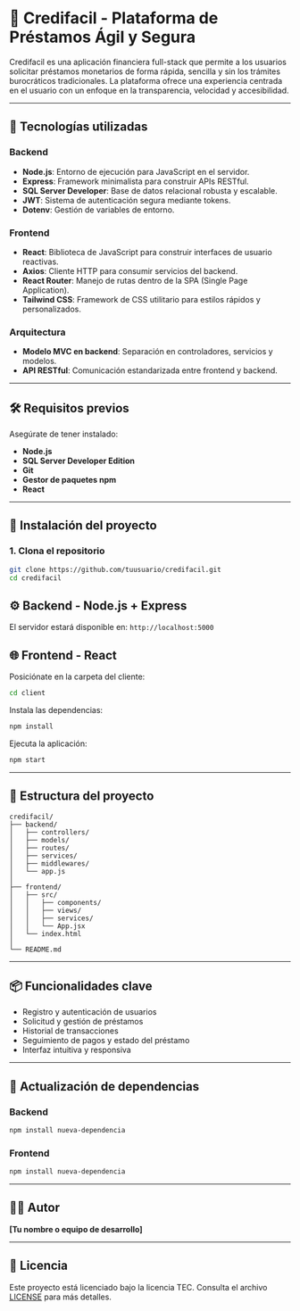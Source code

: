 # 💸 Credifacil - Plataforma de Préstamos Ágil y Segura

Credifacil es una aplicación financiera full-stack que permite a los usuarios solicitar préstamos monetarios de forma rápida, sencilla y sin los trámites burocráticos tradicionales. La plataforma ofrece una experiencia centrada en el usuario con un enfoque en la transparencia, velocidad y accesibilidad.

---

## 🚀 Tecnologías utilizadas

### Backend
- **Node.js**: Entorno de ejecución para JavaScript en el servidor.
- **Express**: Framework minimalista para construir APIs RESTful.
- **SQL Server Developer**: Base de datos relacional robusta y escalable.
- **JWT**: Sistema de autenticación segura mediante tokens.
- **Dotenv**: Gestión de variables de entorno.

### Frontend
- **React**: Biblioteca de JavaScript para construir interfaces de usuario reactivas.
- **Axios**: Cliente HTTP para consumir servicios del backend.
- **React Router**: Manejo de rutas dentro de la SPA (Single Page Application).
- **Tailwind CSS**: Framework de CSS utilitario para estilos rápidos y personalizados.

### Arquitectura
- **Modelo MVC en backend**: Separación en controladores, servicios y modelos.
- **API RESTful**: Comunicación estandarizada entre frontend y backend.

---

## 🛠️ Requisitos previos

Asegúrate de tener instalado:

- **Node.js**
- **SQL Server Developer Edition**
- **Git**
- **Gestor de paquetes npm**
- **React**

---

## 🔧 Instalación del proyecto

### 1. Clona el repositorio
```bash
git clone https://github.com/tuusuario/credifacil.git
cd credifacil
```


## ⚙️ Backend - Node.js + Express




El servidor estará disponible en: `http://localhost:5000`



## 🌐 Frontend - React


Posiciónate en la carpeta del cliente:

```bash
cd client
```

Instala las dependencias:

```bash
npm install
```

Ejecuta la aplicación:
```bash
npm start
```

---

## 📁 Estructura del proyecto

```
credifacil/
├── backend/
│   ├── controllers/
│   ├── models/
│   ├── routes/
│   ├── services/
│   ├── middlewares/
│   └── app.js
│
├── frontend/
│   ├── src/
│   │   ├── components/
│   │   ├── views/
│   │   ├── services/
│   │   └── App.jsx
│   └── index.html
│
└── README.md
```

---

## 📦 Funcionalidades clave

- Registro y autenticación de usuarios
- Solicitud y gestión de préstamos
- Historial de transacciones
- Seguimiento de pagos y estado del préstamo
- Interfaz intuitiva y responsiva

---

## 🔄 Actualización de dependencias

### Backend
```bash
npm install nueva-dependencia
```

### Frontend
```bash
npm install nueva-dependencia
```

---

## 👨‍💻 Autor

**[Tu nombre o equipo de desarrollo]**

---

## 📄 Licencia

Este proyecto está licenciado bajo la licencia TEC. Consulta el archivo [LICENSE](LICENSE) para más detalles.
